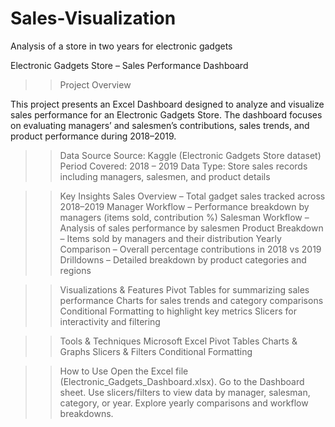 # Sales-Visualization
Analysis of a store in two years  for  electronic gadgets

 Electronic Gadgets Store – Sales Performance Dashboard
>> Project Overview

This project presents an Excel Dashboard designed to analyze and visualize sales performance for an Electronic Gadgets Store.
The dashboard focuses on evaluating managers’ and salesmen’s contributions, sales trends, and product performance during 2018–2019.

>>Data Source
Source: Kaggle (Electronic Gadgets Store dataset)
Period Covered: 2018 – 2019
Data Type: Store sales records including managers, salesmen, and product details

>> Key Insights
 Sales Overview – Total gadget sales tracked across 2018–2019
 Manager Workflow – Performance breakdown by managers (items sold, contribution %)
 Salesman Workflow – Analysis of sales performance by salesmen
 Product Breakdown – Items sold by managers and their distribution
 Yearly Comparison – Overall percentage contributions in 2018 vs 2019
 Drilldowns – Detailed breakdown by product categories and regions

>> Visualizations & Features
Pivot Tables for summarizing sales performance
Charts for sales trends and category comparisons
Conditional Formatting to highlight key metrics
Slicers for interactivity and filtering

 >>Tools & Techniques
Microsoft Excel
Pivot Tables
Charts & Graphs
Slicers & Filters
Conditional Formatting

>> How to Use
Open the Excel file (Electronic_Gadgets_Dashboard.xlsx).
Go to the Dashboard sheet.
Use slicers/filters to view data by manager, salesman, category, or year.
Explore yearly comparisons and workflow breakdowns.
